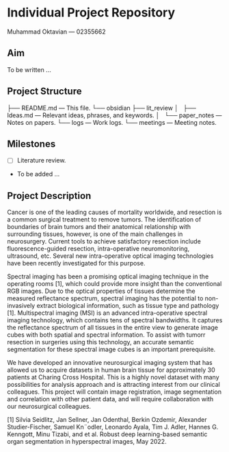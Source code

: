 # Individual Project Repository

Muhammad Oktavian — 02355662

## Aim

To be written ...

## Project Structure

├── README.md — This file.
└── obsidian
    ├── lit_review
    │   ├── Ideas.md — Relevant ideas, phrases, and keywords.
    │   └── paper_notes — Notes on papers.
    └── logs — Work logs.
        └── meetings — Meeting notes.

## Milestones

- [ ] Literature review.
- To be added ...

## Project Description

Cancer is one of the leading causes of mortality worldwide, and resection is a common surgical treatment to remove tumors. The identification of boundaries of brain tumors and their anatomical relationship with surrounding tissues, however, is one of the main challenges in neurosurgery. Current tools to achieve satisfactory resection include fluorescence-guided resection, intra-operative neuromonitoring, ultrasound, etc. Several new intra-operative optical imaging technologies have been recently investigated for this purpose.

Spectral imaging has been a promising optical imaging technique in the operating rooms [1], which could provide more insight than the conventional RGB images. Due to the optical properties of tissues determine the measured reflectance spectrum, spectral imaging has the potential to non-invasively extract biological information, such as tissue type and pathology [1]. Multispectral imaging (MSI) is an advanced intra-operative spectral imaging technology, which contains tens of spectral bandwidths. It captures the reflectance spectrum of all tissues in the entire view to generate image cubes with both spatial and spectral information. To assist with tumorr resection in surgeries using this technology, an accurate semantic segmentation for these spectral image cubes is an important prerequisite.

We have developed an innovative neurosurgical imaging system that has allowed us to acquire datasets in human brain tissue for approximately 30 patients at Charing Cross Hospital. This is a highly novel dataset with many possibilities for analysis approach and is attracting interest from our clinical colleagues. This project will contain image registration, image segmentation and correlation with other patient data, and will require collaboration with our neurosurgical colleagues.

[1] Silvia Seidlitz, Jan Sellner, Jan Odenthal, Berkin Ozdemir, Alexander Studier-Fischer, Samuel
Kn¨odler, Leonardo Ayala, Tim J. Adler, Hannes G. Kenngott, Minu Tizabi, and et al. Robust
deep learning-based semantic organ segmentation in hyperspectral images, May 2022.
